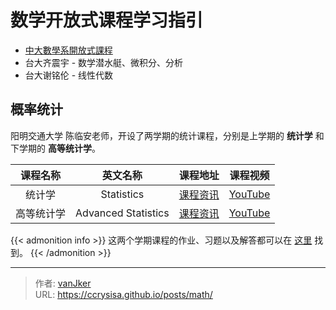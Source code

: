 # 数学开放式课程学习指引


- [中大數學系開放式課程](http://www.math.ncu.edu.tw/~cchsiao/OCW/)
- 台大齐震宇 - 数学潜水艇、微积分、分析
- 台大谢铭伦 - 线性代数

## 概率统计

阳明交通大学 陈临安老师，开设了两学期的统计课程，分别是上学期的 **统计学** 和下学期的 **高等统计学**。

| 课程名称 | 英文名称 | 课程地址 | 课程视频 |
| :----: | :-----: | :----: | :-----: |
| 统计学    | Statistics          | [课程资讯][stat]  | [YouTube][stat-video] |
| 高等统计学 | Advanced Statistics | [课程资讯][astat] | [YouTube][astat-video] |

{{&lt; admonition info &gt;}}
这两个学期课程的作业、习题以及解答都可以在 [这里](https://ocw.nycu.edu.tw/?post_type=course_page&amp;p=25566) 找到。
{{&lt; /admonition &gt;}}


[stat]: https://ocw.nycu.edu.tw/?post_type=course_page&amp;p=25566
[stat-video]: https://www.youtube.com/playlist?list=PLj6E8qlqmkFtvN44vX_D7YRxAgivkONyN

[astat]: https://ocw.nycu.edu.tw/?post_type=course_page&amp;p=25439
[astat-video]: https://www.youtube.com/playlist?list=PLj6E8qlqmkFvneoIIsf3yPr_TVPy6qimA




---

> 作者: [vanJker](https://github.com/vanJker)  
> URL: https://ccrysisa.github.io/posts/math/  

